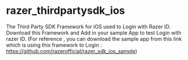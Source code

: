 # razer_thirdpartysdk_ios
The Third Party SDK Framework for iOS used to Login with Razer ID.
Download this Framework and Add in your sample App to test Login with razer ID. (For reference , you can download the sample app from this link which is using this framework to Login : https://github.com/razerofficial/razer_sdk_ios_sample) 

